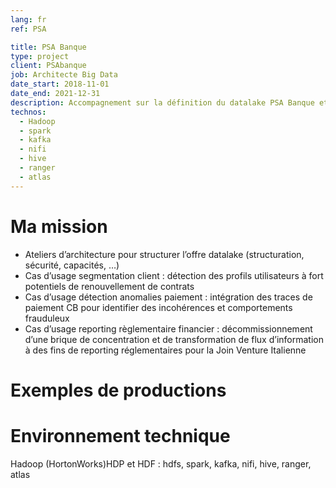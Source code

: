 ```yaml
---
lang: fr
ref: PSA

title: PSA Banque
type: project
client: PSAbanque
job: Architecte Big Data 
date_start: 2018-11-01
date_end: 2021-12-31
description: Accompagnement sur la définition du datalake PSA Banque et implémentation de cas d’usages.
technos:
  - Hadoop
  - spark
  - kafka
  - nifi
  - hive
  - ranger
  - atlas 
---
```

# Ma mission
- Ateliers d’architecture pour structurer l’offre datalake (structuration, sécurité, capacités, …)
- Cas d’usage segmentation client : détection des profils utilisateurs à fort potentiels de renouvellement de contrats
- Cas d’usage détection anomalies paiement : intégration des traces de paiement CB pour identifier des incohérences et comportements frauduleux 
- Cas d’usage reporting règlementaire financier : décommissionnement d’une brique de concentration et de transformation de flux d’information à des fins de reporting réglementaires pour la Join Venture Italienne


# Exemples de productions

# Environnement technique
Hadoop (HortonWorks)HDP et HDF : hdfs, spark, kafka, nifi, hive, ranger, atlas 